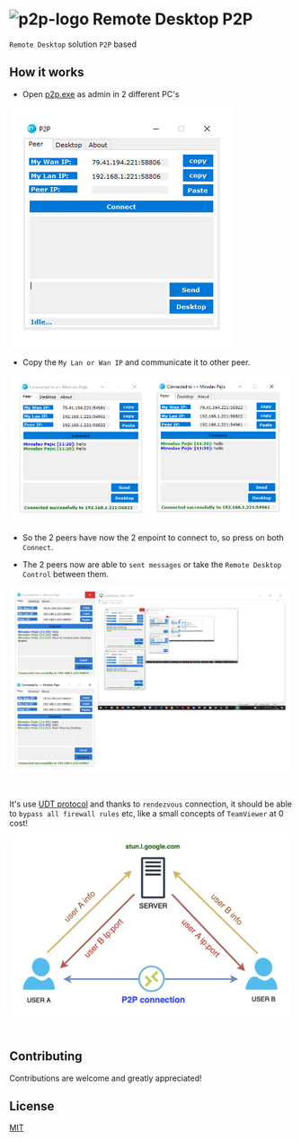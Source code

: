 # ![p2p-logo](ico/p2p.ico) Remote Desktop P2P

`Remote Desktop` solution `P2P` based

## How it works

- Open [p2p.exe](p2pconn/bin/Release/p2p.exe) as admin in 2 different PC's

![p2p-exe](img/p2p_exe.png)

- Copy the `My Lan or Wan IP` and communicate it to other peer.

![p2p-connection](img/p2p_connection.png)

- So the 2 peers have now the 2 enpoint to connect to, so press on both `Connect`.

- The 2 peers now are able to `sent messages` or take the `Remote Desktop Control` between them.

![p2p-desktop](img/p2p_desktop.png)

</br >

It's use [UDT protocol](https://en.wikipedia.org/wiki/UDP-based_Data_Transfer_Protocol)
and thanks to `rendezvous` connection, it should be able to `bypass all firewall rules` etc, like a small concepts of `TeamViewer` at 0 cost!

![p2p-p2p](img/p2p_schema.png)

</br >

## Contributing

Contributions are welcome and greatly appreciated!

## License

[MIT](LICENSE)
